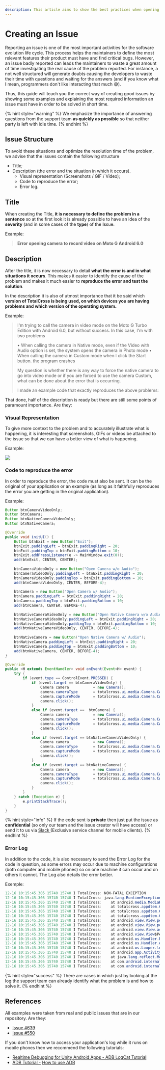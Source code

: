 ```yaml
---
description: This article aims to show the best practices when opening an issue.
---
```


# Creating an Issue

Reporting an issue is one of the most important activities for the software evolution life cycle. This process helps the maintainers to define the most relevant features their product must have and find critical bugs. However, an issue badly reported can leads the maintainers to waste a great amount of time investigating the real cause of the problem reported. For instance, a not well structured will generate doubts causing the developers to waste their time with questions and waiting for the answers \(and if you know what I mean, programmers don't like interacting that much 😅\).   
  
Thus, this guide will teach you the correct way of creating good issues by showing some examples and explaining the most required information an issue must have in order to be solved in short time.

{% hint style="warning" %}
We emphasize the importance of answering questions from the support team **as quickly as possible** so that neither party is left with idle time.
{% endhint %}

## Issue Structure

To avoid these situations and optimize the resolution time of the problem, we advise that the issues contain the following structure

* Title; 
* Description \(the error and the situation in which it occurs\).
  * Visual representation \(Screenshots / GIF / Video\); 
  * Code to reproduce the error; 
  * Error log.

## Title

When creating the Title, **it is necessary to define the problem in a sentence** so at the first look it is already possible to have an idea of the **severity** \(and in some cases of the **type**\) of the Issue.

Example: 

> **Error opening camera to record video on Moto G Android 6.0**

## Description

After the title, it is now necessary to detail **what the error is and in what situations it occurs**. This makes it easier to identify the cause of the problem and makes it much easier to **reproduce the error and test the solution**.

In the description it is also of utmost importance that it be said which **version of TotalCross is being used, on which devices you are having problems and which version of the operating system.**

Example:

> I'm trying to call the camera in video mode on the Moto G Turbo Edition with Android 6.0, but without success. In this case, I'm with two problems
>
> • When calling the camera in Native mode, even if the Video with Audio option is set, the system opens the camera in Photo mode • When calling the camera in Custom mode when I click the Start button. the program crashes
>
> My question is whether there is any way to force the native camera to go into video mode or if you are forced to use the camera Custom, what can be done about the error that is occurring.
>
> I made an example code that exactly reproduces the above problems:

That done, half of the description is ready but there are still some points of paramount importance. Are they:

### Visual Representation

To give more context to the problem and to accurately illustrate what is happening, it is interesting that screenshots, GIFs or videos be attached to the issue so that we can have a better view of what is happening.

Example:

![](.gitbook/assets/exemplo-issue-550.gif)

### Code to reproduce the error

In order to reproduce the error, the code must also be sent. It can be the original of your application or an example \(as long as it faithfully reproduces the error you are getting in the original application\).

Example:

```java
Button btnCameraVideoOnly;
Button btnCamera;
Button btnNativeCameraVideoOnly;
Button btnNativeCamera;

@Override
public void initUI() {
	Button btnExit = new Button("Exit");
	btnExit.paddingLeft = btnExit.paddingRight = 20;
	btnExit.paddingTop = btnExit.paddingBottom = 10;
	btnExit.addPressListener(e -> MainWindow.exit(0));
	add(btnExit, CENTER, CENTER);
	
	btnCameraVideoOnly = new Button("Open Camera w/o Audio");
	btnCameraVideoOnly.paddingLeft = btnExit.paddingRight = 20;
	btnCameraVideoOnly.paddingTop = btnExit.paddingBottom = 10;
	add(btnCameraVideoOnly, CENTER, BEFORE-4);
	
	btnCamera = new Button("Open Camera w/ Audio");
	btnCamera.paddingLeft = btnExit.paddingRight = 20;
	btnCamera.paddingTop = btnExit.paddingBottom = 10;
	add(btnCamera, CENTER, BEFORE-4);
	
	btnNativeCameraVideoOnly = new Button("Open Native Camera w/o Audio");
	btnNativeCameraVideoOnly.paddingLeft = btnExit.paddingRight = 20;
	btnNativeCameraVideoOnly.paddingTop = btnExit.paddingBottom = 10;
	add(btnNativeCameraVideoOnly, CENTER, BEFORE-4);
	
	btnNativeCamera = new Button("Open Native Camera w/ Audio");
	btnNativeCamera.paddingLeft = btnExit.paddingRight = 20;
	btnNativeCamera.paddingTop = btnExit.paddingBottom = 10;
	add(btnNativeCamera, CENTER, BEFORE-4);
}

@Override
public <H extends EventHandler> void onEvent(Event<H> event) {
	try {
		if (event.type == ControlEvent.PRESSED) {
			if (event.target == btnCameraVideoOnly) {
				Camera camera           = new Camera();
				camera.cameraType       = totalcross.ui.media.Camera.CAMERA_CUSTOM;
				camera.captureMode      = totalcross.ui.media.Camera.CAMERACAPTURE_MODE_VIDEOONLY;
				camera.click();
			}
			else if (event.target ==  btnCamera) {
				Camera camera           = new Camera();
				camera.cameraType       = totalcross.ui.media.Camera.CAMERA_CUSTOM;
				camera.captureMode      = totalcross.ui.media.Camera.CAMERACAPTURE_MODE_VIDEOWITHAUDIO;
				camera.click();
			}
			else if (event.target == btnNativeCameraVideoOnly) {
				Camera camera           = new Camera();
				camera.cameraType       = totalcross.ui.media.Camera.CAMERA_NATIVE;
				camera.captureMode      = totalcross.ui.media.Camera.CAMERACAPTURE_MODE_VIDEOONLY;
				camera.click();
			}
			else if (event.target == btnNativeCamera) {
				Camera camera           = new Camera();
				camera.cameraType       = totalcross.ui.media.Camera.CAMERA_NATIVE;
				camera.captureMode      = totalcross.ui.media.Camera.CAMERACAPTURE_MODE_VIDEOWITHAUDIO;
				camera.click();
			}
		}
	} catch (Exception e) {
		e.printStackTrace();
	}
}
```

{% hint style="info" %}
If the code sent is **private** then just put the issue as **confidential** \(so only our team and the issue creator will have access\) or send it to us via [Slack ](https://totalcrossclients.slack.com/messages)\(Exclusive service channel for mobile clients\).
{% endhint %}

### Error Log

In addition to the code, it is also necessary to send the Error Log for the code in question, as some errors may occur due to machine configurations \(both computer and mobile phones\) so on one machine it can occur and on others it cannot. The Log also details the error better.

Exemple:

```java
12-16 10:15:45.305 15740 15740 I TotalCross: NON-FATAL EXCEPTION
12-16 10:15:45.305 15740 15740 I TotalCross: java.lang.RuntimeException: setAudioSource failed.
12-16 10:15:45.305 15740 15740 I TotalCross:    at android.media.MediaRecorder.setAudioSource(Native Method)
12-16 10:15:45.305 15740 15740 I TotalCross:    at totalcross.appdtem.CameraViewer.startRecording(CameraViewer.java:206)
12-16 10:15:45.305 15740 15740 I TotalCross:    at totalcross.appdtem.CameraViewer.access$300(CameraViewer.java:37)
12-16 10:15:45.305 15740 15740 I TotalCross:    at totalcross.appdtem.CameraViewer$2.onClick(CameraViewer.java:299)
12-16 10:15:45.305 15740 15740 I TotalCross:    at android.view.View.performClick(View.java:6600)
12-16 10:15:45.305 15740 15740 I TotalCross:    at android.view.View.performClickInternal(View.java:6577)
12-16 10:15:45.305 15740 15740 I TotalCross:    at android.view.View.access$3100(View.java:781)
12-16 10:15:45.305 15740 15740 I TotalCross:    at android.view.View$PerformClick.run(View.java:25912)
12-16 10:15:45.305 15740 15740 I TotalCross:    at android.os.Handler.handleCallback(Handler.java:873)
12-16 10:15:45.305 15740 15740 I TotalCross:    at android.os.Handler.dispatchMessage(Handler.java:99)
12-16 10:15:45.305 15740 15740 I TotalCross:    at android.os.Looper.loop(Looper.java:193)
12-16 10:15:45.305 15740 15740 I TotalCross:    at android.app.ActivityThread.main(ActivityThread.java:6923)
12-16 10:15:45.305 15740 15740 I TotalCross:    at java.lang.reflect.Method.invoke(Native Method)
12-16 10:15:45.305 15740 15740 I TotalCross:    at com.android.internal.os.RuntimeInit$MethodAndArgsCaller.run(RuntimeInit.java:493)
12-16 10:15:45.305 15740 15740 I TotalCross:    at com.android.internal.os.ZygoteInit.main(ZygoteInit.java:870)
```

{% hint style="success" %}
There are cases in which just by looking at the log the support team can already identify what the problem is and how to solve it.
{% endhint %}

## References

All examples were taken from real and public issues that are in our repository. Are they:

* [Issue \#639](https://gitlab.com/totalcross/TotalCross/issues/639)
* [Issue \#550](https://gitlab.com/totalcross/TotalCross/issues/550)

If you don't know how to access your application's log while it runs on mobile phones then we recommend the following tutorials:

* [Realtime Debugging for Unity Android Apps - ADB LogCat Tutorial](https://www.youtube.com/watch?v=eI2GOuEMGfQ)
* [ADB ](https://www.youtube.com/watch?v=3wMlCucwGvE)[Tutorial -](https://www.youtube.com/watch?v=3wMlCucwGvE) [How to use ADB](https://www.youtube.com/watch?v=3wMlCucwGvE)


